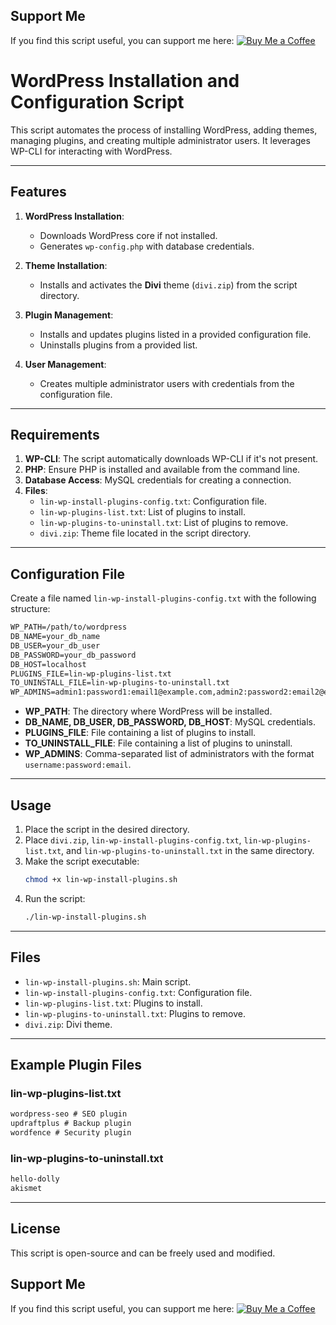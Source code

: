 ## Support Me
If you find this script useful, you can support me here:
[![Buy Me a Coffee](https://img.shields.io/badge/Buy%20Me%20a%20Coffee-donate-yellow)](https://buymeacoffee.com/dariuszwit)

# WordPress Installation and Configuration Script

This script automates the process of installing WordPress, adding themes, managing plugins, and creating multiple administrator users. It leverages WP-CLI for interacting with WordPress.

---

## **Features**
1. **WordPress Installation**:
   - Downloads WordPress core if not installed.
   - Generates `wp-config.php` with database credentials.

2. **Theme Installation**:
   - Installs and activates the **Divi** theme (`divi.zip`) from the script directory.

3. **Plugin Management**:
   - Installs and updates plugins listed in a provided configuration file.
   - Uninstalls plugins from a provided list.

4. **User Management**:
   - Creates multiple administrator users with credentials from the configuration file.

---

## **Requirements**
1. **WP-CLI**: The script automatically downloads WP-CLI if it's not present.
2. **PHP**: Ensure PHP is installed and available from the command line.
3. **Database Access**: MySQL credentials for creating a connection.
4. **Files**:
   - `lin-wp-install-plugins-config.txt`: Configuration file.
   - `lin-wp-plugins-list.txt`: List of plugins to install.
   - `lin-wp-plugins-to-uninstall.txt`: List of plugins to remove.
   - `divi.zip`: Theme file located in the script directory.

---

## **Configuration File**
Create a file named `lin-wp-install-plugins-config.txt` with the following structure:

```txt
WP_PATH=/path/to/wordpress
DB_NAME=your_db_name
DB_USER=your_db_user
DB_PASSWORD=your_db_password
DB_HOST=localhost
PLUGINS_FILE=lin-wp-plugins-list.txt
TO_UNINSTALL_FILE=lin-wp-plugins-to-uninstall.txt
WP_ADMINS=admin1:password1:email1@example.com,admin2:password2:email2@example.com
```

- **WP_PATH**: The directory where WordPress will be installed.
- **DB_NAME, DB_USER, DB_PASSWORD, DB_HOST**: MySQL credentials.
- **PLUGINS_FILE**: File containing a list of plugins to install.
- **TO_UNINSTALL_FILE**: File containing a list of plugins to uninstall.
- **WP_ADMINS**: Comma-separated list of administrators with the format `username:password:email`.

---

## **Usage**
1. Place the script in the desired directory.
2. Place `divi.zip`, `lin-wp-install-plugins-config.txt`, `lin-wp-plugins-list.txt`, and `lin-wp-plugins-to-uninstall.txt` in the same directory.
3. Make the script executable:
   ```bash
   chmod +x lin-wp-install-plugins.sh
   ```
4. Run the script:
   ```bash
   ./lin-wp-install-plugins.sh
   ```

---

## **Files**
- `lin-wp-install-plugins.sh`: Main script.
- `lin-wp-install-plugins-config.txt`: Configuration file.
- `lin-wp-plugins-list.txt`: Plugins to install.
- `lin-wp-plugins-to-uninstall.txt`: Plugins to remove.
- `divi.zip`: Divi theme.

---

## **Example Plugin Files**
### **lin-wp-plugins-list.txt**
```txt
wordpress-seo # SEO plugin
updraftplus # Backup plugin
wordfence # Security plugin
```

### **lin-wp-plugins-to-uninstall.txt**
```txt
hello-dolly
akismet
```

---

## **License**
This script is open-source and can be freely used and modified.


## Support Me
If you find this script useful, you can support me here:
[![Buy Me a Coffee](https://img.shields.io/badge/Buy%20Me%20a%20Coffee-donate-yellow)](https://buymeacoffee.com/dariuszwit)